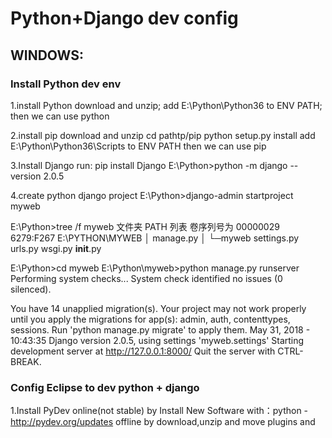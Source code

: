 # Python+Django dev config

## WINDOWS:

### Install Python dev env

1.install Python
download and unzip;
add E:\Python\Python36 to ENV PATH;
then we can use python 

2.install pip
download and unzip 
cd pathtp/pip
python setup.py install
add E:\Python\Python36\Scripts to ENV PATH
then we can use pip

3.Install Django
run: pip install Django
E:\Python>python -m django --version
2.0.5

4.create python django project 
E:\Python>django-admin startproject myweb

E:\Python>tree /f myweb
文件夹 PATH 列表
卷序列号为 00000029 6279:F267
E:\PYTHON\MYWEB
│  manage.py
│
└─myweb
        settings.py
        urls.py
        wsgi.py
        __init__.py

E:\Python>cd myweb
E:\Python\myweb>python manage.py runserver
Performing system checks...
System check identified no issues (0 silenced).

You have 14 unapplied migration(s). Your project may not work properly until you apply the migrations for app(s): admin, auth, contenttypes, sessions.
Run 'python manage.py migrate' to apply them.
May 31, 2018 - 10:43:35
Django version 2.0.5, using settings 'myweb.settings'
Starting development server at http://127.0.0.1:8000/
Quit the server with CTRL-BREAK.

### Config Eclipse to dev python + django

1.Install PyDev
online(not stable) by Install New Software with：python - http://pydev.org/updates
offline by download,unzip and move plugins and features to eclipse;
2.Eclipse -preference - configure: python Interpreter to path to python.exe;
3.create new:  PyDev Django Project
4.run as: PyDev Django

### Deploy Python(Django) Project

Win+Nginx: https://my.oschina.net/ranvane/blog/343770



## Linux：

```
wget https://bootstrap.pypa.io/get-pip.py
python get-pip.py
pip -V　　#查看pip版本

pip install Django
```

